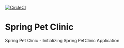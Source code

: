 [![CircleCI](https://dl.circleci.com/status-badge/img/gh/lroncevic/sfg-pet-clinic/tree/main.svg?style=svg)](https://dl.circleci.com/status-badge/redirect/gh/lroncevic/sfg-pet-clinic/tree/main)

# Spring Pet Clinic

Spring Pet Clinic - Initializing Spring PetClinic Application
